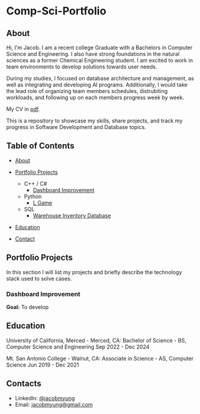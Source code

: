 # Comp-Sci-Portfolio
## About
Hi, I'm Jacob. I am a recent college Graduate with a Bachelors in Computer Science and Engineering. I also have strong foundations in the natural sciences as a former Chemical Engineering student. I am excited to work in team environments to develop solutions towards user needs.

During my studies, I focused on database architecture and management, as well as integrating and developing AI programs. Additionally, I would take the lead role of organizing team members schedules, distrubiting workloads, and following up on each members progress week by week.

My CV in [pdf]().

This is a repository to showcase my skills, share projects, and track my progress in Software Development and Database topics.

## Table of Contents
- [About](https://github.com/jacobmyung/Comp-Sci-Portfolio/blob/main/README.md#about)
- [Portfolio Projects](https://github.com/jacobmyung/Comp-Sci-Portfolio/blob/main/README.md#Portfolio-Projects)
  - C++ / C#
    - [Dashboard Improvement](https://github.com/jamesodanga2/CSE-120-Capstone-TID)
  - Python
    - [L Game](https://github.com/kezutah/L-game)
  - SQL
    - [Warehouse Inventory Database](https://github.com/jacobmyung/CSE-111-Databases-Project)
 
- [Education](https://github.com/jacobmyung/Comp-Sci-Portfolio/blob/main/README.md#education)
- [Contact](https://github.com/jacobmyung/Comp-Sci-Portfolio/blob/main/README.md#contacts)
## Portfolio Projects
In this section I will list my projects and briefly describe the technology stack used to solve cases.

### Dashboard Improvement
**Goal:** To develop 

## Education
University of California, Merced - Merced, CA:
Bachelor of Science - BS, Computer Science and Engineering
Sep 2022 - Dec 2024

Mt. San Antonio College - Walnut, CA:
Associate in Science - AS, Computer Science
Jun 2019 - Dec 2021

## Contacts
- LinkedIn: [@jacobmyung](https://www.linkedin.com/in/jacob-myung/)
- Email: jacobmyung@gmail.com
